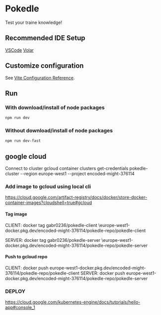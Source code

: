 # Pokedle

Test your traine knowledge!

## Recommended IDE Setup

[VSCode](https://code.visualstudio.com/) 
[Volar](https://marketplace.visualstudio.com/items?itemName=Vue.volar) 

## Customize configuration

See [Vite Configuration Reference](https://vitejs.dev/config/).

## Run

### With download/install of node packages

```sh
npm run dev
```

### Without download/install of node packages

```sh
npm run dev-fast
```


## google cloud

Connect to cluster
gcloud container clusters get-credentials pokedle-cluster --region europe-west1 --project encoded-might-376114

### Add image to gcloud using local cli
https://cloud.google.com/artifact-registry/docs/docker/store-docker-container-images?cloudshell=true#gcloud 


#### Tag image
CLIENT: docker tag gabr0236/pokedle-client \europe-west1-docker.pkg.dev/encoded-might-376114/pokedle-repo/pokedle-client

SERVER: docker tag gabr0236/pokedle-server \europe-west1-docker.pkg.dev/encoded-might-376114/pokedle-repo/pokedle-server

#### Push to gcloud repo
CLIENT: docker push europe-west1-docker.pkg.dev/encoded-might-376114/pokedle-repo/pokedle-client
SERVER: docker push europe-west1-docker.pkg.dev/encoded-might-376114/pokedle-repo/pokedle-server

### DEPLOY
https://cloud.google.com/kubernetes-engine/docs/tutorials/hello-app#console_1


